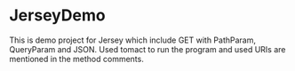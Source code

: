 # JerseyDemo

This is demo project for Jersey which include GET with PathParam, QueryParam and JSON.
Used tomact to run the program and used URIs are mentioned in the method comments.
